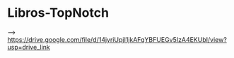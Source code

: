 # Libros-TopNotch
--> https://drive.google.com/file/d/14jyriUpjI1jkAFqYBFUEGv5IzA4EKUbI/view?usp=drive_link 
